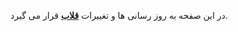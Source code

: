 
در این صفحه به روز رسانی ها و تغییرات <strong><a rel="follow" href="https://gholab.ir">قلاب</a></strong> قرار می گیرد.
<br/>
